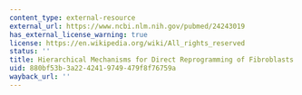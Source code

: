 ```yaml
---
content_type: external-resource
external_url: https://www.ncbi.nlm.nih.gov/pubmed/24243019
has_external_license_warning: true
license: https://en.wikipedia.org/wiki/All_rights_reserved
status: ''
title: Hierarchical Mechanisms for Direct Reprogramming of Fibroblasts to Neurons
uid: 880bf53b-3a22-4241-9749-479f8f76759a
wayback_url: ''
---
```

